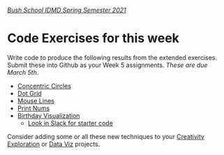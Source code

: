 [_Bush School IDMD Spring Semester 2021_](https://chandrunarayan.github.io/idmd/)

# Code Exercises for this week
Write code to produce the following results from the extended exercises. Submit these into Github as your Week 5 assignments. _These are due March 5th_.

* [Concentric Circles](concentricCircles)
* [Dot Grid](dotGrid)
* [Mouse Lines](hash_effect)
* [Print Nums](printNums)
* [Birthday Visualization](birthdayVisualization)
   * [Look in Slack for starter code](https://cpjava2020.slack.com/archives/G01LL5FGCV7)


Consider adding some or all these new techniques to your [Creativity Exploration](https://chandrunarayan.github.io/idmd/lessons/week4/homework/creativity-exploration.html) or [Data Viz](https://chandrunarayan.github.io/idmd/lessons/week5/homework/data-visualization.html) projects. 
